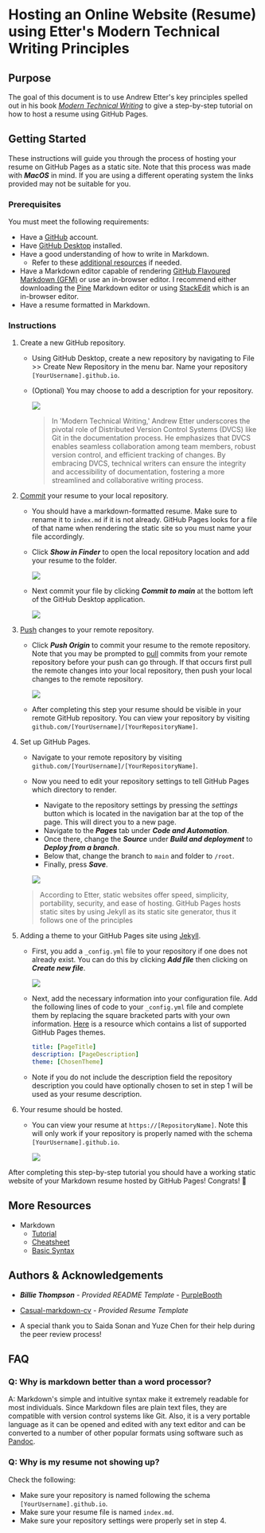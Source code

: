 # Hosting an Online Website (Resume) using Etter's Modern Technical Writing Principles

## Purpose

The goal of this document is to use Andrew Etter's key principles spelled out in his book [*Modern Technical Writing*](https://www.amazon.ca/Modern-Technical-Writing-Introduction-Documentation-ebook/dp/B01A2QL9SS) to give a step-by-step tutorial on how to host a resume using GitHub Pages.

## Getting Started

These instructions will guide you through the process of hosting your resume on GitHub Pages as a static site. Note that this process was made with ***MacOS*** in mind. If you are using a different operating system the links provided may not be suitable for you. 

### Prerequisites

You must meet the following requirements:

- Have a [GitHub](https://docs.github.com/en/get-started/start-your-journey/creating-an-account-on-github) account.
- Have [GitHub Desktop](https://desktop.github.com) installed.
- Have a good understanding of how to write in Markdown.
    - Refer to these [additional resources](#More-Resources) if needed.
- Have a Markdown editor capable of rendering [GitHub Flavoured Markdown (GFM)](https://github.github.com/gfm/) or use an in-browser editor. I recommend either downloading the [Pine](https://lukakerr.github.io/Pine/) Markdown editor or using [StackEdit](https://stackedit.io/) which is an in-browser editor.
- Have a resume formatted in Markdown.

### Instructions

1. Create a new GitHub repository.

    - Using GitHub Desktop, create a new repository by navigating to File >> Create New Repository in the menu bar. Name your repository `[YourUsername].github.io`.
    - (Optional) You may choose to add a description for your repository.

        ![](Images/CreateNewRepository.png)
  
        > In 'Modern Technical Writing,' Andrew Etter underscores the pivotal role of Distributed Version Control Systems (DVCS) like Git in the documentation process. He emphasizes that DVCS enables seamless collaboration among team members, robust version control, and efficient tracking of changes. By embracing DVCS, technical writers can ensure the integrity and accessibility of documentation, fostering a more streamlined and collaborative writing process.

2. [Commit](https://github.com/git-guides/git-commit) your resume to your local repository.

    - You should have a markdown-formatted resume. Make sure to rename it to `index.md` if it is not already. GitHub Pages looks for a file of that name when rendering the static site so you must name your file accordingly.
    - Click ***Show in Finder*** to open the local repository location and add your resume to the folder.
 
        ![](Images/OpenRepoInFinder.png)

    - Next commit your file by clicking ***Commit to main*** at the bottom left of the GitHub Desktop application.

        ![](Images/CommitToMain.png)

3. [Push](https://github.com/git-guides/git-push) changes to your remote repository.

    - Click ***Push Origin*** to commit your resume to the remote repository. Note that you may be prompted to [pull](https://github.com/git-guides/git-pull) commits from your remote repository before your push can go through. If that occurs first pull the remote changes into your local repository, then push your local changes to the remote repository. 

        ![](Images/PushToOrigin.png)

    - After completing this step your resume should be visible in your remote GitHub repository. You can view your repository by visiting `github.com/[YourUsername]/[YourRepositoryName]`.

4. Set up GitHub Pages.

    - Navigate to your remote repository by visiting `github.com/[YourUsername]/[YourRepositoryName]`.
    - Now you need to edit your repository settings to tell GitHub Pages which directory to render.
        - Navigate to the repository settings by pressing the *settings* button which is located in the navigation bar at the top of the page. This will direct you to a new page.
        - Navigate to the ***Pages*** tab under ***Code and Automation***.
        - Once there, change the ***Source*** under ***Build and deployment*** to ***Deploy from a branch***.
        - Below that, change the branch to `main` and folder to `/root`.
        - Finally, press ***Save***.

        ![](Images/GithubPages.png)

    > According to Etter, static websites offer speed, simplicity, portability, security, and ease of hosting. GitHub Pages hosts static sites by using Jekyll as its static site generator, thus it follows one of the principles

5. Adding a theme to your GitHub Pages site using [Jekyll](https://jekyllrb.com).

    - First, you add a `_config.yml` file to your repository if one does not already exist. You can do this by clicking ***Add file*** then clicking on ***Create new file***.

        ![](Images/AddFile.png)

    - Next, add the necessary information into your configuration file. Add the following lines of code to your `_config.yml` file and complete them by replacing the square bracketed parts with your own information. [Here](https://pages.github.com/themes/) is a resource which contains a list of supported GitHub Pages themes.
  
      ```yml
      title: [PageTitle]
      description: [PageDescription]
      theme: [ChosenTheme]
      ```
      
    - Note if you do not include the description field the repository description you could have optionally chosen to set in step 1 will be used as your resume description.
    
6. Your resume should be hosted.
    
    - You can view your resume at `https://[RepositoryName]`. Note this will only work if your repository is properly named with the schema `[YourUsername].github.io`.

        ![](Images/Resume.gif)

After completing this step-by-step tutorial you should have a working static website of your Markdown resume hosted by GitHub Pages! 
Congrats! 🥳

## More Resources

- Markdown
    - [Tutorial](https://www.markdowntutorial.com)
    - [Cheatsheet](https://www.markdownguide.org/cheat-sheet/)
    - [Basic Syntax](https://docs.github.com/en/get-started/writing-on-github/getting-started-with-writing-and-formatting-on-github/basic-writing-and-formatting-syntax)

## Authors & Acknowledgements

- ***Billie Thompson*** - *Provided README Template* - [PurpleBooth](https://github.com/PurpleBooth)

- [Casual-markdown-cv](https://github.com/casualwriter/casual-markdown-cv/blob/main/resume.md) - *Provided Resume Template*
- A special thank you to Saida Sonan and Yuze Chen for their help during the peer review process!

## FAQ

### Q: Why is markdown better than a word processor?

A: Markdown's simple and intuitive syntax make it extremely readable for most individuals. Since Markdown files are plain text files, they are compatible with version control systems like Git. Also, it is a very portable language as it can be opened and edited with any text editor and can be converted to a number of other popular formats using software such as [Pandoc](https://pandoc.org).

### Q: Why is my resume not showing up?

Check the following:
- Make sure your repository is named following the schema `[YourUsername].github.io`.
- Make sure your resume file is named `index.md`.
- Make sure your repository settings were properly set in step 4.
